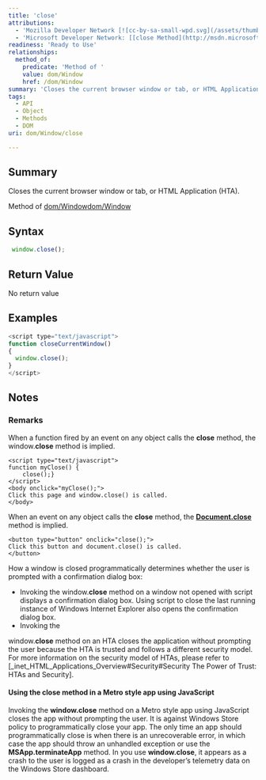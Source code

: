 ```yaml
---
title: 'close'
attributions:
  - 'Mozilla Developer Network [![cc-by-sa-small-wpd.svg](/assets/thumb/8/8c/cc-by-sa-small-wpd.svg/120px-cc-by-sa-small-wpd.svg.png)](http://creativecommons.org/licenses/by-sa/3.0/us/): [[window.close](https://developer.mozilla.org/en-US/docs/Web/API/Window.close) Article]'
  - 'Microsoft Developer Network: [[close Method](http://msdn.microsoft.com/en-us/library/ie/ms536367(v=vs.85).aspx) Article]'
readiness: 'Ready to Use'
relationships:
  method_of:
    predicate: 'Method of '
    value: dom/Window
    href: /dom/Window
summary: 'Closes the current browser window or tab, or HTML Application (HTA).'
tags:
  - API
  - Object
  - Methods
  - DOM
uri: dom/Window/close

---
```

## Summary

Closes the current browser window or tab, or HTML Application (HTA).

Method of [dom/Window](/dom/Window)[dom/Window](/dom/Window)

## Syntax

``` js
 window.close();
```

## Return Value

No return value

## Examples

``` js
<script type="text/javascript">
function closeCurrentWindow()
{
  window.close();
}
</script>
```

## Notes

### Remarks

When a function fired by an event on any object calls the **close** method, the window.**close** method is implied.

    <script type="text/javascript">
    function myClose() {
        close();}
    </script>
    <body onclick="myClose();">
    Click this page and window.close() is called.
    </body>

When an event on any object calls the **close** method, the [**Document.close**](/dom/Document/close) method is implied.

    <button type="button" onclick="close();">
    Click this button and document.close() is called.
    </button>

How a window is closed programmatically determines whether the user is prompted with a confirmation dialog box:

-   Invoking the window.**close** method on a window not opened with script displays a confirmation dialog box. Using script to close the last running instance of Windows Internet Explorer also opens the confirmation dialog box.
-   Invoking the

window.**close** method on an HTA closes the application without prompting the user because the HTA is trusted and follows a different security model. For more information on the security model of HTAs, please refer to [\_inet\_HTML\_Applications\_Overview\#Security\#Security The Power of Trust: HTAs and Security].

#### Using the close method in a Metro style app using JavaScript

Invoking the **window.close** method on a Metro style app using JavaScript closes the app without prompting the user. It is against Windows Store policy to programmatically close your app. The only time an app should programmatically close is when there is an unrecoverable error, in which case the app should throw an unhandled exception or use the **MSApp.terminateApp** method. In you use **window.close**, it appears as a crash to the user is logged as a crash in the developer’s telemetry data on the Windows Store dashboard.
